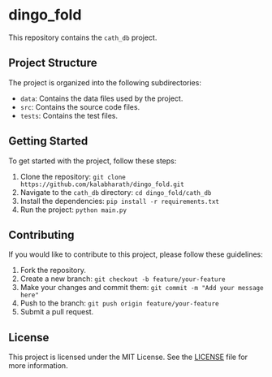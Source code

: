 # dingo_fold

This repository contains the `cath_db` project.

## Project Structure

The project is organized into the following subdirectories:

- `data`: Contains the data files used by the project.
- `src`: Contains the source code files.
- `tests`: Contains the test files.

## Getting Started

To get started with the project, follow these steps:

1. Clone the repository: `git clone https://github.com/kalabharath/dingo_fold.git`
2. Navigate to the `cath_db` directory: `cd dingo_fold/cath_db`
3. Install the dependencies: `pip install -r requirements.txt`
4. Run the project: `python main.py`

## Contributing

If you would like to contribute to this project, please follow these guidelines:

1. Fork the repository.
2. Create a new branch: `git checkout -b feature/your-feature`
3. Make your changes and commit them: `git commit -m "Add your message here"`
4. Push to the branch: `git push origin feature/your-feature`
5. Submit a pull request.

## License

This project is licensed under the MIT License. See the [LICENSE](LICENSE) file for more information.

